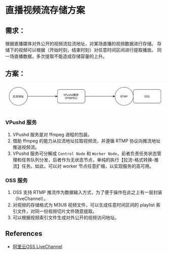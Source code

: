 # 直播视频流存储方案

## 需求：
根据直播媒体对外公开的视频流拉流地址，对某场直播的视频数据进行存储。
存储下的视频可以根据（开始时刻，结束时刻）对任意时间区间进行提取播放。
同一场直播数据，多次提取不能造成存储容量的上升。

## 方案：

![直播流存储系统架构图](./static/url_vpushd_oss.png)

### VPushd 服务

1. VPushd 服务是对 ffmpeg 进程的包装。
2. 借助 ffmpeg 的能力从拉流地址拉取视频流，并遵循 RTMP 协议向推流地址推送视频流。
3. VPushd 服务可分解成 `Control Node` 和 `Worker Node`，前者负责任务状态管理和任务队列分发，后者作为无状态节点，单纯的执行【拉流-格式转换-推流】任务。如此，可以对 worker 节点任意扩缩，以实现服务的高可用。

### OSS 服务

1. OSS 支持 RTMP 推流作为数据输入方式，为了便于操作在此之上有一层封装（liveChannel）。
2. 对视频的存储格式为 M3U8 视频文件，可以生成任意时间区间的 playlist 索引文件，对同一份视频切片文件随意提取。
3. 可以根据视频索引文件生成对外公开的视频访问地址。

## References

- [阿里云OSS LiveChannel](https://www.alibabacloud.com/help/zh/object-storage-service/latest/livechannel-related-operations-overview)
